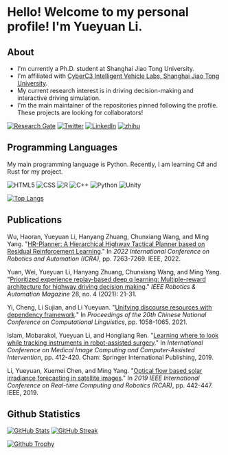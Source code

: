 # Hello! Welcome to my personal profile! I'm Yueyuan Li.

## About

- I'm currently a Ph.D. student at Shanghai Jiao Tong University.
- I'm affiliated with [CyberC3 Intelligent Vehicle Labs, Shanghai Jiao Tong University](https://cyberc3.sjtu.edu.cn/).
- My current research interest is in driving decision-making and interactive driving simulation.
- I'm the main maintainer of the repositories pinned following the profile. These projects are looking for collaborators!

[![Research Gate](
https://img.shields.io/badge/ResearchGate-00CCBB?logo=researchgate&logoColor=white
)](https://www.researchgate.net/profile/Yueyuan-Li-4)
[![Twitter](https://img.shields.io/badge/Twitter_%40MotacillaAlba-1D9BF0?logo=twitter&logoColor=white)](https://twitter.com/SirenBlue3)
[![LinkedIn](https://img.shields.io/badge/LinkedIn-0A66C2?logo=linkedin&logoColor=white
)](https://www.linkedin.com/in/yueyuanli/)
[![zhihu](https://img.shields.io/badge/dynamic/json?url=https%3A%2F%2Fapi.spencerwoo.com%2Fsubstats%2F%3Fsource%3Dzhihu%26queryKey%3Dravenclaw-32&logo=zhihu&logoColor=white&label=Zhihu&labelColor=0084FF&color=0084FF&query=$.data.totalSubs&suffix=%20Followers)](https://www.zhihu.com/people/ravenclaw-32)

## Programming Languages

My main programming language is Python. Recently, I am learning C# and Rust for my project.

![HTML5](https://img.shields.io/badge/HTML5-E34F26?style=for-the-badge&logo=html5&logoColor=white)
![CSS](https://img.shields.io/badge/CSS-239120?&style=for-the-badge&logo=css3&logoColor=white)
![R](https://img.shields.io/badge/R-276DC3?style=for-the-badge&logo=r&logoColor=white)
![C++](https://img.shields.io/badge/C%2B%2B-00599C?style=for-the-badge&logo=c%2B%2B&logoColor=white)
![Python](https://img.shields.io/badge/Python-3776AB?style=for-the-badge&logo=python&logoColor=white) 
![Unity](https://img.shields.io/badge/Unity-100000?style=for-the-badge&logo=unity&logoColor=white)

[![Top Langs](https://github-readme-stats.vercel.app/api/top-langs/?username=SCP-CN-001&theme=transparent&layout=compact)](https://github.com/anuraghazra/github-readme-stats)

## Publications

Wu, Haoran, Yueyuan Li, Hanyang Zhuang, Chunxiang Wang, and Ming Yang. "[HR-Planner: A Hierarchical Highway Tactical Planner based on Residual Reinforcement Learning](https://ieeexplore.ieee.org/document/9812400)." In *2022 International Conference on Robotics and Automation (ICRA)*, pp. 7263-7269. IEEE, 2022.

Yuan, Wei, Yueyuan Li, Hanyang Zhuang, Chunxiang Wang, and Ming Yang. "[Prioritized experience replay-based deep q learning: Multiple-reward architecture for highway driving decision making](https://ieeexplore.ieee.org/document/9576818)." *IEEE Robotics & Automation Magazine* 28, no. 4 (2021): 21-31.

Yi, Cheng, Li Sujian, and Li Yueyuan. "[Unifying discourse resources with dependency framework](https://aclanthology.org/2021.ccl-1.94/)." In *Proceedings of the 20th Chinese National Conference on Computational Linguistics*, pp. 1058-1065. 2021.

Islam, Mobarakol, Yueyuan Li, and Hongliang Ren. "[Learning where to look while tracking instruments in robot-assisted surgery](https://link.springer.com/chapter/10.1007/978-3-030-32254-0_46)." In *International Conference on Medical Image Computing and Computer-Assisted Intervention*, pp. 412-420. Cham: Springer International Publishing, 2019.

Li, Yueyuan, Xuemei Chen, and Ming Yang. "[Optical flow based solar irradiance forecasting in satellite images](https://ieeexplore.ieee.org/abstract/document/9043950)." In *2019 IEEE International Conference on Real-time Computing and Robotics (RCAR)*, pp. 442-447. IEEE, 2019.

## Github Statistics

[![GitHub Stats](https://github-readme-stats.vercel.app/api?username=SCP-CN-001&show_icons=true&theme=transparent)](https://github.com/anuraghazra/github-readme-stats)
[![GitHub Streak](https://github-readme-streak-stats.herokuapp.com/?user=SCP-CN-001&theme=transparent)](https://git.io/streak-stats)

[![Github Trophy](https://github-profile-trophy.vercel.app/?username=SCP-CN-001&theme=oldie&row=1)](https://github.com/ryo-ma/github-profile-trophy)
